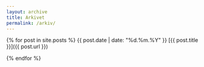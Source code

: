 ```yaml
---
layout: archive
title: Arkivet
permalink: /arkiv/
---
```


{% for post in site.posts %}
  <span class="left gray margin">{{ post.date | date: "%d.%m.%Y" }}</span>
  <span class="left">[{{ post.title }}]({{ post.url }})</span>

<p class="clear"></p>

{% endfor %}